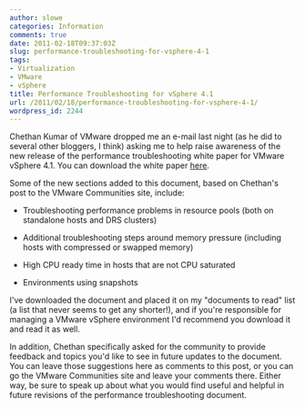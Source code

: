 ```yaml
---
author: slowe
categories: Information
comments: true
date: 2011-02-18T09:37:03Z
slug: performance-troubleshooting-for-vsphere-4-1
tags:
- Virtualization
- VMware
- vSphere
title: Performance Troubleshooting for vSphere 4.1
url: /2011/02/18/performance-troubleshooting-for-vsphere-4-1/
wordpress_id: 2244
---
```


Chethan Kumar of VMware dropped me an e-mail last night (as he did to several other bloggers, I think) asking me to help raise awareness of the new release of the performance troubleshooting white paper for VMware vSphere 4.1. You can download the white paper [here](http://communities.vmware.com/docs/DOC-14905).

Some of the new sections added to this document, based on Chethan's post to the VMware Communities site, include:

* Troubleshooting performance problems in resource pools (both on standalone hosts and DRS clusters)

* Additional troubleshooting steps around memory pressure (including hosts with compressed or swapped memory)

* High CPU ready time in hosts that are not CPU saturated

* Environments using snapshots

I've downloaded the document and placed it on my "documents to read" list (a list that never seems to get any shorter!), and if you're responsible for managing a VMware vSphere environment I'd recommend you download it and read it as well.

In addition, Chethan specifically asked for the community to provide feedback and topics you'd like to see in future updates to the document. You can leave those suggestions here as comments to this post, or you can go the VMware Communities site and leave your comments there. Either way, be sure to speak up about what you would find useful and helpful in future revisions of the performance troubleshooting document.
